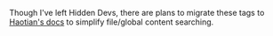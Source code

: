 Though I've left Hidden Devs, there are plans to migrate these tags to
[Haotian's docs](https://github.com/haotian2006/MyDocs) to simplify file/global content searching.
